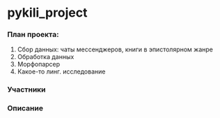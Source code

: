 # pykili_project

### План проекта:

1. Сбор данных: чаты мессенджеров, книги в эпистолярном жанре
2. Обработка данных
3. Морфопарсер
4. Какое-то линг. исследование


### Участники

### Описание
